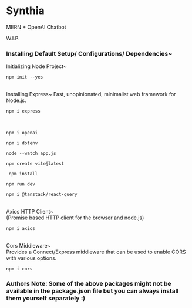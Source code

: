 # Synthia
MERN + OpenAI Chatbot 

W.I.P.

### Installing Default Setup/ Configurations/ Dependencies~

Initializing Node Project~
```
npm init --yes
```
<br>
Installing Express~
Fast, unopinionated, minimalist web framework for Node.js.
<br>

```
npm i express
```
<br>

```
npm i openai
```
```
npm i dotenv
```
```
node --watch app.js
```
```
npm create vite@latest
```
```
 npm install
```
```
npm run dev
```
```
npm i @tanstack/react-query
```
<br>
Axios HTTP Client~
<br>
(Promise based HTTP client for the browser and node.js)

```
npm i axios
```
<br>
Cors Middleware~
<br>
Provides a Connect/Express middleware that can be used to enable CORS with various options.

```
npm i cors
```

### Authors Note: Some of the above packages might not be available in the package.json file but you can always install them yourself separately :)
